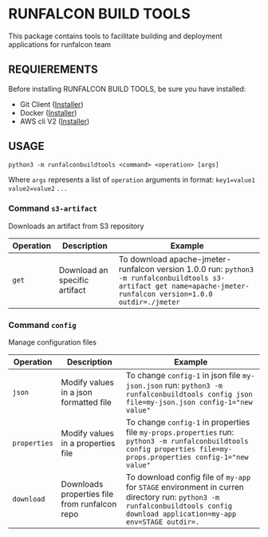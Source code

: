 
# RUNFALCON BUILD TOOLS

  

This package contains tools to facilitate building and deployment applications for runfalcon team

  

## REQUIEREMENTS

Before installing RUNFALCON BUILD TOOLS, be sure you have installed:

- Git Client ([Installer](https://git-scm.com/downloads))
- Docker ([Installer](https://docs.docker.com/desktop/install/windows-install/))
- AWS cli V2 ([Installer](https://docs.aws.amazon.com/cli/latest/userguide/getting-started-install.html))

  
## USAGE

`python3 -m runfalconbuildtools <command> <operation> [args]`

Where `args` represents a list of `operation` arguments in format: `key1=value1` `value2=value2` `...`

### Command `s3-artifact`
Downloads an artifact from S3 repository


| Operation | Description | Example |
|--|--|--|
| `get` | Download an specific artifact | To download apache-jmeter-runfalcon version 1.0.0 run: `python3 -m runfalconbuildtools s3-artifact get name=apache-jmeter-runfalcon version=1.0.0 outdir=./jmeter` |

### Command `config`
Manage configuration files

| Operation | Description | Example |
|--|--|--|
| `json` | Modify values in a json formatted file | To change `config-1` in json file `my-json.json` run: `python3 -m runfalconbuildtools config json file=my-json.json config-1="new value"` |
| `properties` | Modify values in a properties file | To change `config-1` in properties file `my-props.properties` run: `python3 -m runfalconbuildtools config properties file=my-props.properties config-1="new value"` |
| `download` | Downloads properties file from runfalcon repo | To download config file of `my-app` for `STAGE` environment in curren directory run: `python3 -m runfalconbuildtools config download application=my-app env=STAGE outdir=.` |

